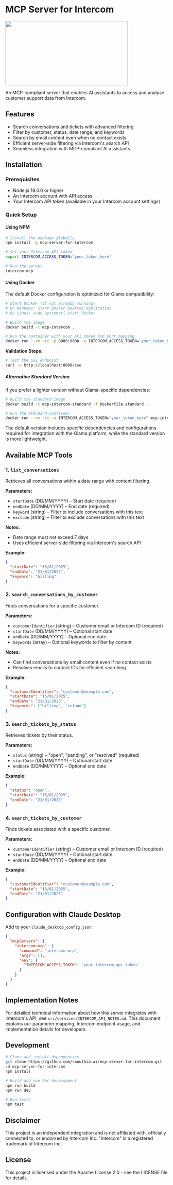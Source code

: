 # MCP Server for Intercom

<a href="https://glama.ai/mcp/servers/@raoulbia-ai/mcp-server-for-intercom">
  <img width="380" height="200" src="https://glama.ai/mcp/servers/@raoulbia-ai/mcp-server-for-intercom/badge" />
</a>

An MCP-compliant server that enables AI assistants to access and analyze customer support data from Intercom.

## Features

- Search conversations and tickets with advanced filtering
- Filter by customer, status, date range, and keywords
- Search by email content even when no contact exists
- Efficient server-side filtering via Intercom's search API
- Seamless integration with MCP-compliant AI assistants

## Installation

### Prerequisites
- Node.js 18.0.0 or higher
- An Intercom account with API access
- Your Intercom API token (available in your Intercom account settings)

### Quick Setup

#### Using NPM
```bash
# Install the package globally
npm install -g mcp-server-for-intercom

# Set your Intercom API token
export INTERCOM_ACCESS_TOKEN="your_token_here"

# Run the server
intercom-mcp
```

#### Using Docker

The default Docker configuration is optimized for Glama compatibility:

```bash
# Start Docker (if not already running)
# On Windows: Start Docker Desktop application
# On Linux: sudo systemctl start docker

# Build the image
docker build -t mcp-intercom .

# Run the container with your API token and port mapping
docker run --rm -it -p 8080:8080 -e INTERCOM_ACCESS_TOKEN="your_token_here" mcp-intercom:latest
```

**Validation Steps:**
```bash
# Test the SSE endpoint
curl -v http://localhost:8080/sse
```

##### Alternative Standard Version
If you prefer a lighter version without Glama-specific dependencies:

```bash
# Build the standard image
docker build -t mcp-intercom-standard -f Dockerfile.standard .

# Run the standard container
docker run --rm -it -e INTERCOM_ACCESS_TOKEN="your_token_here" mcp-intercom-standard:latest
```

The default version includes specific dependencies and configurations required for integration with the Glama platform, while the standard version is more lightweight.

## Available MCP Tools

### 1. `list_conversations`
Retrieves all conversations within a date range with content filtering.

**Parameters:**
- `startDate` (DD/MM/YYYY) – Start date (required)
- `endDate` (DD/MM/YYYY) – End date (required)
- `keyword` (string) – Filter to include conversations with this text
- `exclude` (string) – Filter to exclude conversations with this text

**Notes:**
- Date range must not exceed 7 days
- Uses efficient server-side filtering via Intercom's search API

**Example:**
```json
{
  "startDate": "15/01/2025",
  "endDate": "21/01/2025",
  "keyword": "billing"
}
```

### 2. `search_conversations_by_customer`
Finds conversations for a specific customer.

**Parameters:**
- `customerIdentifier` (string) – Customer email or Intercom ID (required)
- `startDate` (DD/MM/YYYY) – Optional start date
- `endDate` (DD/MM/YYYY) – Optional end date
- `keywords` (array) – Optional keywords to filter by content

**Notes:**
- Can find conversations by email content even if no contact exists
- Resolves emails to contact IDs for efficient searching

**Example:**
```json
{
  "customerIdentifier": "customer@example.com",
  "startDate": "15/01/2025",
  "endDate": "21/01/2025",
  "keywords": ["billing", "refund"]
}
```

### 3. `search_tickets_by_status`
Retrieves tickets by their status.

**Parameters:**
- `status` (string) – "open", "pending", or "resolved" (required)
- `startDate` (DD/MM/YYYY) – Optional start date
- `endDate` (DD/MM/YYYY) – Optional end date

**Example:**
```json
{
  "status": "open",
  "startDate": "15/01/2025",
  "endDate": "21/01/2025"
}
```

### 4. `search_tickets_by_customer`
Finds tickets associated with a specific customer.

**Parameters:**
- `customerIdentifier` (string) – Customer email or Intercom ID (required)
- `startDate` (DD/MM/YYYY) – Optional start date
- `endDate` (DD/MM/YYYY) – Optional end date

**Example:**
```json
{
  "customerIdentifier": "customer@example.com",
  "startDate": "15/01/2025",
  "endDate": "21/01/2025"
}
```

## Configuration with Claude Desktop

Add to your `claude_desktop_config.json`:

```json
{
  "mcpServers": {
    "intercom-mcp": {
      "command": "intercom-mcp",
      "args": [],
      "env": {
        "INTERCOM_ACCESS_TOKEN": "your_intercom_api_token"
      }
    }
  }
}
```

## Implementation Notes

For detailed technical information about how this server integrates with Intercom's API, see `src/services/INTERCOM_API_NOTES.md`. This document explains our parameter mapping, Intercom endpoint usage, and implementation details for developers.

## Development

```bash
# Clone and install dependencies
git clone https://github.com/raoulbia-ai/mcp-server-for-intercom.git
cd mcp-server-for-intercom
npm install

# Build and run for development
npm run build
npm run dev

# Run tests
npm test
```

## Disclaimer

This project is an independent integration and is not affiliated with, officially connected to, or endorsed by Intercom Inc. "Intercom" is a registered trademark of Intercom Inc.

## License

This project is licensed under the Apache License 2.0 - see the LICENSE file for details.